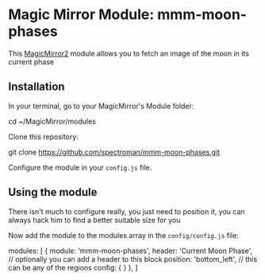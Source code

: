 # Magic Mirror Module: mmm-moon-phases
This [MagicMirror2](https://github.com/MichMich/MagicMirror) module allows you to fetch an image of the moon in its current phase

## Installation

In your terminal, go to your MagicMirror's Module folder:

cd ~/MagicMirror/modules

Clone this repository:

git clone https://github.com/spectroman/mmm-moon-phases.git

Configure the module in your `config.js` file.

## Using the module

There isn't much to configure really, you just need to position it, you can always hack him to find a better suitable size for you

Now add the module to the modules array in the `config/config.js` file:

modules: [
        {
                module: 'mmm-moon-phases',
                header: 'Current Moon Phase',   // optionally you can add a header to this block
                position: 'bottom_left',        // this can be any of the regions
                config: {
                }
        },
]
